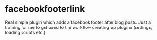 # facebookfooterlink
 
Real simple plugin which adds a facebook footer after blog posts. Just a training for me to get used to the workflow creating wp plugins (settings, loading scripts etc.)
